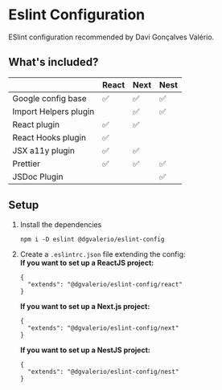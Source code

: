 # Eslint Configuration

ESlint configuration recommended by Davi Gonçalves Valério.

## What's included?

|                       | React | Next | Nest |
|-----------------------|-------|------|------|
| Google config base    | ✅     | ✅    | ✅    |
| Import Helpers plugin |       | ✅    | ✅    |
| React plugin          | ✅     | ✅    |      |
| React Hooks plugin    | ✅     |      |      |
| JSX a11y plugin       | ✅     | ✅    |      |
| Prettier              | ✅     | ✅    | ✅    |
| JSDoc Plugin          |       |      | ✅    |

## Setup

1. Install the dependencies
   ```
   npm i -D eslint @dgvalerio/eslint-config
   ```
2. Create a `.eslintrc.json` file extending the config:\
   **If you want to set up a ReactJS project:**
   ```
   {
     "extends": "@dgvalerio/eslint-config/react"
   }
   ```
   **If you want to set up a Next.js project:**
   ```
   {
     "extends": "@dgvalerio/eslint-config/next"
   }
   ```
   **If you want to set up a NestJS project:**
   ```
   {
     "extends": "@dgvalerio/eslint-config/nest"
   }
   ```
